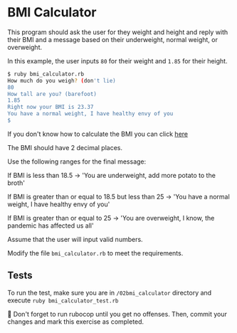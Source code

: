 # BMI Calculator

This program should ask the user for they weight and height and reply with their
BMI and a message based on their underweight, normal weight, or overweight.

In this example, the user inputs `80` for their weight and `1.85` for their
height.

```bash
$ ruby bmi_calculator.rb
How much do you weigh? (don't lie)
80
How tall are you? (barefoot)
1.85
Right now your BMI is 23.37
You have a normal weight, I have healthy envy of you
$
```

If you don't know how to calculate the BMI you can click
[here](http://letmegooglethat.com/?q=bmi+formula)

The BMI should have 2 decimal places.

Use the following ranges for the final message:

If BMI is less than 18.5 -> 'You are underweight, add more potato to the broth'

If BMI is greater than or equal to 18.5 but less than 25 -> 'You have a normal
weight, I have healthy envy of you'

If BMI is greater than or equal to 25 -> 'You are overweight, I know, the
pandemic has affected us all'

Assume that the user will input valid numbers.

Modify the file `bmi_calculator.rb` to meet the requirements.

## Tests

To run the test, make sure you are in `/02bmi_calculator` directory and execute
`ruby bmi_calculator_test.rb`

<aside> 👀 Don't forget to run rubocop until you get no offenses. Then, commit
your changes and mark this exercise as completed. </aside>
